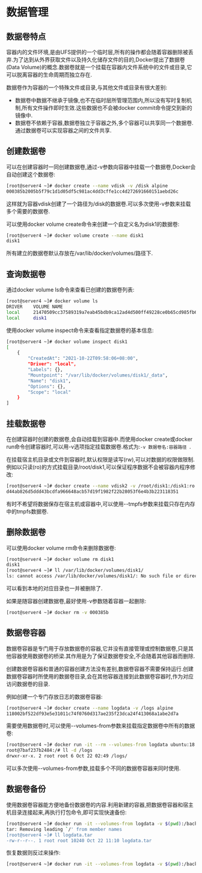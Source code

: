 # 数据管理

## 数据卷特点

容器内的文件环境,是由UFS提供的一个临时层,所有的操作都会随着容器删除被丢弃.为了达到从外界获取文件以及持久化储存文件的目的,Docker提出了数据卷(Data Volume)的概念.数据卷就是一个挂载在容器内文件系统中的文件或目录,它可以脱离容器的生命周期而独立存在.

数据卷作为容器的一个特殊文件或目录,与其他文件或目录有很大差别:

- 数据卷中数据不继承于镜像,也不在临时层所管理范围内,所以没有写时复制机制,所有文件操作即时生效.这些数据也不会被docker commit命令提交到新的镜像中.
- 数据卷不依赖于容器,数据卷独立于容器之外,多个容器可以共享同一个数据卷.通过数据卷可以实现容器之间的文件共享.



## 创建数据卷

可以在创建容器时一同创建数据卷,通过-v参数向容器中挂载一个数据卷,Docker会自动创建这个数据卷:

```sh
[root@server4 ~]# docker create --name vdisk -v /disk alpine
000385b2005b5f79c1d1d05df5c981ac4dd3cffe1cc4d272691660151aebd26c
```

这样就为容器vdisk创建了一个路径为/disk的数据卷.可以多次使用-v参数来挂载多个需要的数据卷.

可以使用docker volume create命令来创建一个自定义名为disk1的数据卷:

```sh
[root@server4 ~]# docker volume create --name disk1
disk1
```

所有建立的数据卷默认存放在/var/lib/docker/volumes/路径下.



## 查询数据卷

通过docker volume ls命令来查看已创建的数据卷列表:

```sh
[root@server4 ~]# docker volume ls
DRIVER    VOLUME NAME
local     21470509cc37589319a7eab45bdb9ca12ad4d500ff49228ce0b65cd985fb62fb
local     disk1
```

使用docker volume inspect命令来查看指定数据卷的基本信息:

```sh
[root@server4 ~]# docker volume inspect disk1
[
    {
        "CreatedAt": "2021-10-22T09:58:06+08:00",
        "Driver": "local",
        "Labels": {},
        "Mountpoint": "/var/lib/docker/volumes/disk1/_data",
        "Name": "disk1",
        "Options": {},
        "Scope": "local"
    }
]
```



## 挂载数据卷

在创建容器时创建的数据卷,会自动挂载到容器中.而使用docker create或docker run命令创建容器时,可以用-v选项指定挂载数据卷.格式为:`-v 数据卷名:容器路径 `.

在挂载宿主机目录或文件到容器时,默认权限是读写(rw),可以对数据的权限做限制.例如以只读(ro)的方式挂载目录/root/disk1,可以保证程序数据不会被容器内程序修改:

```sh
[root@server4 ~]# docker create --name vdisk2 -v /root/disk1:/disk1:ro alpine
d44ab826d5ddd43bcdfa966648acb57d19f1982f22b28053f6e4b3b223118351
```

有时不希望将数据保存在宿主机或容器中,可以使用--tmpfs参数来挂载只存在内存中的tmpfs数据卷.



## 删除数据卷

可以使用docker volume rm命令来删除数据卷:

```sh
[root@server4 ~]# docker volume rm disk1
disk1
[root@server4 ~]# ll /var/lib/docker/volumes/disk1/
ls: cannot access /var/lib/docker/volumes/disk1/: No such file or directory
```

可以看到本地的对应目录也一并被删除了.

如果是随容器创建数据卷,最好使用-v参数随着容器一起删除:

```sh
[root@server4 ~]# docker rm -v 000385b 
```



## 数据卷容器

数据卷容器是专门用于存放数据卷的容器,它并没有直接管理或控制数据卷,只是其他容器使用数据卷的桥梁.其作用是为了保证数据卷安全,不会随着其他容器而删除.

创建数据卷容器和普通的容器创建方法没有差别,数据卷容器不需要保持运行.创建数据卷容器时所使用的数据卷目录,会在其他容器连接到此数据卷容器时,作为对应访问数据卷的目录.

例如创建一个专门存放日志的数据卷容器:

```sh
[root@server4 ~]# docker create --name logdata -v /logs alpine 
118002bf522df93e5e31011c74f0760d317ae235f23dca24f413068a1abe2d7a
```

需要使用数据卷时,可以使用--volumes-from参数来挂载指定数据卷中所有的数据卷:

```sh
[root@server4 ~]# docker run -it --rm --volumes-from logdata ubuntu:18.04 /bin/bash
root@7baf237b2484:/# ll -d /logs
drwxr-xr-x. 2 root root 6 Oct 22 02:49 /logs/
```

可以多次使用--volumes-from参数,挂载多个不同的数据卷容器来同时使用.



## 数据卷备份

使用数据卷容器能方便地备份数据卷的内容.利用新建的容器,把数据卷容器和宿主机目录连接起来,再执行打包命令,即可实现快速备份:

```sh
[root@server4 ~]# docker run -it --volumes-from logdata -v $(pwd):/backup --rm ubuntu:18.04 tar cf /backup/logdata.tar /logs
tar: Removing leading `/' from member names
[root@server4 ~]# ll logdata.tar 
-rw-r--r--. 1 root root 10240 Oct 22 11:10 logdata.tar
```

恢复数据则反过来操作:

```sh
[root@server4 ~]# docker run -it --volumes-from logdata -v $(pwd):/backup --rm ubuntu:18.04 tar xf /backup/logdata.tar
```

